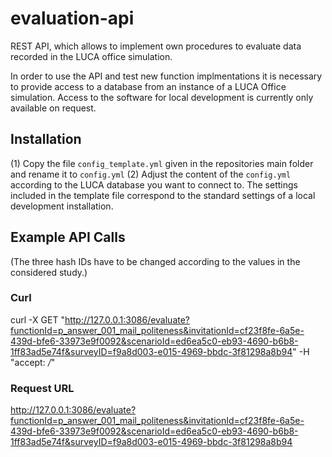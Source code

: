 # evaluation-api
REST API, which allows to implement own procedures to evaluate data recorded in the LUCA office simulation.

In order to use the API and test new function implmentations it is necessary to provide access to a database from an instance of a LUCA Office simulation. Access to the software for local development is currently only available on request.

## Installation
(1) Copy the file `config_template.yml` given in the repositories main folder and rename it to `config.yml`
(2) Adjust the content of the `config.yml` according to the LUCA database you want to connect to. The settings included in the template file correspond to the standard settings of a local development installation.

## Example API Calls

(The three hash IDs have to be changed according to the values in the considered study.)

### Curl
curl -X GET "http://127.0.0.1:3086/evaluate?functionId=p_answer_001_mail_politeness&invitationId=cf23f8fe-6a5e-439d-bfe6-33973e9f0092&scenarioId=ed6ea5c0-eb93-4690-b6b8-1ff83ad5e74f&surveyID=f9a8d003-e015-4969-bbdc-3f81298a8b94" -H  "accept: */*"

### Request URL
http://127.0.0.1:3086/evaluate?functionId=p_answer_001_mail_politeness&invitationId=cf23f8fe-6a5e-439d-bfe6-33973e9f0092&scenarioId=ed6ea5c0-eb93-4690-b6b8-1ff83ad5e74f&surveyID=f9a8d003-e015-4969-bbdc-3f81298a8b94
